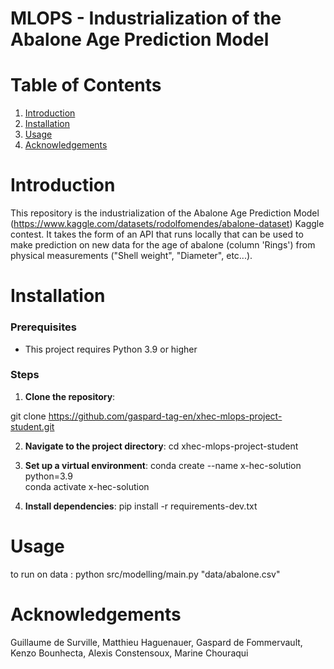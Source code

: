

# MLOPS - Industrialization of the Abalone Age Prediction Model

# Table of Contents
1. [Introduction](#Introduction)
2. [Installation](#Installation)
3. [Usage](#Usage)
5. [Acknowledgements](#Acknowledgements)

# Introduction

This repository is the industrialization of the Abalone Age Prediction Model (https://www.kaggle.com/datasets/rodolfomendes/abalone-dataset) Kaggle contest. It takes the form of an API that runs locally that can be used to make prediction on new data for the age of abalone (column 'Rings') from physical measurements ("Shell weight", "Diameter", etc...).

# Installation

### **Prerequisites**
  - This project requires Python 3.9 or higher

### **Steps**

1. **Clone the repository**:

  git clone https://github.com/gaspard-tag-en/xhec-mlops-project-student.git


2. **Navigate to the project directory**:
  cd xhec-mlops-project-student


3. **Set up a virtual environment**:
  conda create --name x-hec-solution python=3.9  
  conda activate x-hec-solution


4. **Install dependencies**:
  pip install -r requirements-dev.txt

# Usage
 to run on data : python src/modelling/main.py "data/abalone.csv"

# Acknowledgements
Guillaume de Surville,
Matthieu Haguenauer,
Gaspard de Fommervault,
Kenzo Bounhecta,
Alexis Constensoux,
Marine Chouraqui